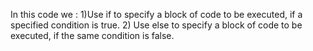 In this code we :
 1)Use if to specify a block of code to be executed, if a specified condition is true.
 2) Use else to specify a block of code to be executed, if the same condition is false.
 